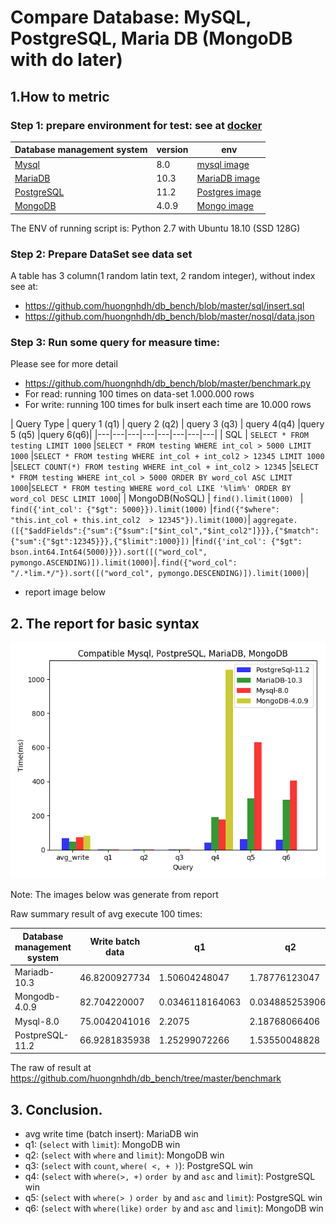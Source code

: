 # Compare Database: MySQL, PostgreSQL, Maria DB (MongoDB with do later)
## 1.How to metric
### Step 1: prepare environment for test: see at [docker](https://github.com/huongnhdh/db_bench/blob/master/docker.txt)

| Database management system                                      | version | env |
| ---------------------------------------------- | ------ | --- |
| [Mysql](https://github.com/mysql/mysql-server) |      8.0  | [mysql image](https://hub.docker.com/_/mysql)    |
| [MariaDB](https://github.com/MariaDB/server)   |       10.3 |  [MariaDB image](https://hub.docker.com/_/mariadb)   |
| [PostgreSQL](https://github.com/postgres/postgres)|     11.2  | [Postgres image](https://hub.docker.com/_/postgres)     |
| [MongoDB](https://github.com/mongodb/mongo)|    4.0.9    |  [Mongo image](https://hub.docker.com/_/mongo)   |

The ENV of running script is: Python 2.7 with Ubuntu 18.10 (SSD 128G)

### Step 2: Prepare DataSet see data set
  A table has 3 column(1 random latin text, 2 random integer), without  index
  see at:
  - https://github.com/huongnhdh/db_bench/blob/master/sql/insert.sql
  - https://github.com/huongnhdh/db_bench/blob/master/nosql/data.json

### Step 3: Run some query for measure time:
  Please see for more detail
  - https://github.com/huongnhdh/db_bench/blob/master/benchmark.py
  - For read:  running 100 times on data-set 1.000.000 rows
  - For write: running 100 times for bulk insert each time are 10.000 rows

  | Query Type  | query 1 (q1)  | query 2 (q2)  | query 3 (q3)  | query 4(q4) |query 5 (q5) |query 6(q6)|
  |---|---|---|---|---|---|---|---|
  | SQL  | `SELECT * FROM testing LIMIT 1000`  |`SELECT * FROM testing WHERE int_col > 5000 LIMIT 1000`   |`SELECT * FROM testing WHERE int_col + int_col2 > 12345 LIMIT 1000`   |`SELECT COUNT(*) FROM testing WHERE int_col + int_col2 > 12345`   |`SELECT * FROM testing WHERE int_col > 5000 ORDER BY word_col ASC LIMIT 1000`|`SELECT * FROM testing WHERE word_col LIKE '%lim%' ORDER BY word_col DESC LIMIT 1000`|
  | MongoDB(NoSQL)  | `find().limit(1000) ` | `find({'int_col': {"$gt": 5000}}).limit(1000)`  |`find({"$where": "this.int_col + this.int_col2  > 12345"}).limit(1000)`| `aggregate.([{"$addFields":{"sum":{"$sum":["$int_col","$int_col2"]}}},{"$match":{"sum":{"$gt":12345}}},{"$limit":1000}])` |`find({'int_col': {"$gt": bson.int64.Int64(5000)}}).sort([("word_col", pymongo.ASCENDING)]).limit(1000)`|`.find({"word_col":  "/.*lim.*/"}).sort([("word_col", pymongo.DESCENDING)]).limit(1000)`|

  - report image below

## 2. The report for basic syntax

![report](./benchmark_mongo_maria_my_post_gre.png)

Note: The images below was generate from report

Raw summary result of avg execute 100 times:

|Database management system  |Write batch data | q1 | q2 | q3 |q4 | q5 | q6|
|---|---|---|---|---|---|---|---|
|Mariadb-10.3| 46.8200927734| 1.50604248047| 1.78776123047| 1.78776123047| 192.414335937| 301.729423828| 293.925852051|
|Mongodb-4.0.9| 82.704220007 | 0.0346118164063| 0.0348852539062| 0.0348852539062|1055.94130371| 0.0642456054687| 0.0800732421875|
|Mysql-8.0| 75.0042041016| 2.2075| 2.18768066406| 2.18768066406| 177.359348145| 631.993063965| 406.15064209|
|PostpreSQL-11.2| 66.9281835938| 1.25299072266| 1.53550048828| 1.53550048828| 42.7281103516| 62.4191040039| 58.9514770508|


The raw of result at https://github.com/huongnhdh/db_bench/tree/master/benchmark

## 3. Conclusion.
- avg write time (batch insert): MariaDB win
- q1: (`select` with `limit`): MongoDB win
- q2: (`select` with `where` and `limit`): MongoDB win
- q3: (`select` with `count`, `where( <, + )`): PostgreSQL win
- q4: (`select` with `where(>, +)` `order by` and `asc` and `limit`): PostgreSQL win
- q5: (`select` with `where(> )` `order by` and `asc` and `limit`): PostgreSQL win
- q6: (`select` with `where(like)` `order by` and `asc` and `limit`): MongoDB win

